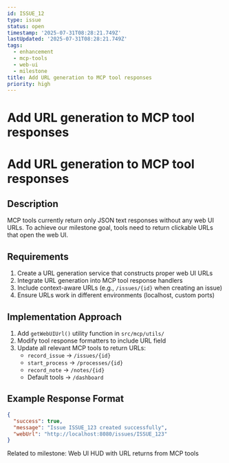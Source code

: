 ```yaml
---
id: ISSUE_12
type: issue
status: open
timestamp: '2025-07-31T08:28:21.749Z'
lastUpdated: '2025-07-31T08:28:21.749Z'
tags:
  - enhancement
  - mcp-tools
  - web-ui
  - milestone
title: Add URL generation to MCP tool responses
priority: high
---
```


# Add URL generation to MCP tool responses

# Add URL generation to MCP tool responses

## Description
MCP tools currently return only JSON text responses without any web UI URLs. To achieve our milestone goal, tools need to return clickable URLs that open the web UI.

## Requirements
1. Create a URL generation service that constructs proper web UI URLs
2. Integrate URL generation into MCP tool response handlers
3. Include context-aware URLs (e.g., `/issues/{id}` when creating an issue)
4. Ensure URLs work in different environments (localhost, custom ports)

## Implementation Approach
1. Add `getWebUIUrl()` utility function in `src/mcp/utils/`
2. Modify tool response formatters to include URL field
3. Update all relevant MCP tools to return URLs:
   - `record_issue` → `/issues/{id}`
   - `start_process` → `/processes/{id}`
   - `record_note` → `/notes/{id}`
   - Default tools → `/dashboard`

## Example Response Format
```json
{
  "success": true,
  "message": "Issue ISSUE_123 created successfully",
  "webUrl": "http://localhost:8080/issues/ISSUE_123"
}
```

Related to milestone: Web UI HUD with URL returns from MCP tools